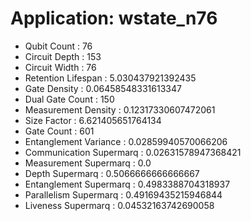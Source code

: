 # Application: wstate_n76
- Qubit Count : 76
- Circuit Depth : 153
- Circuit Width : 76
- Retention Lifespan : 5.030437921392435
- Gate Density : 0.06458548331613347
- Dual Gate Count : 150
- Measurement Density : 0.12317330607472061
- Size Factor : 6.621405651764134
- Gate Count : 601
- Entanglement Variance : 0.02859940570066206
- Communication Supermarq : 0.02631578947368421
- Measurement Supermarq : 0.0
- Depth Supermarq : 0.5066666666666667
- Entanglement Supermarq : 0.4983388704318937
- Parallelism Supermarq : 0.49169435215946844
- Liveness Supermarq : 0.04532163742690058
